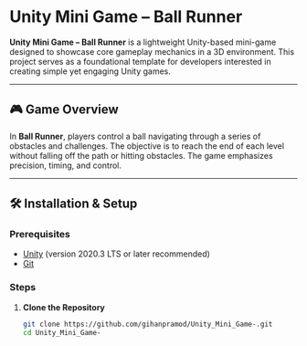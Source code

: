 # Unity Mini Game – Ball Runner

**Unity Mini Game – Ball Runner** is a lightweight Unity-based mini-game designed to showcase core gameplay mechanics in a 3D environment. This project serves as a foundational template for developers interested in creating simple yet engaging Unity games.

---

## 🎮 Game Overview

In **Ball Runner**, players control a ball navigating through a series of obstacles and challenges. The objective is to reach the end of each level without falling off the path or hitting obstacles. The game emphasizes precision, timing, and control.

---

## 🛠️ Installation & Setup

### Prerequisites

- [Unity](https://unity.com/) (version 2020.3 LTS or later recommended)
- [Git](https://git-scm.com/)

### Steps

1. **Clone the Repository**

   ```bash
   git clone https://github.com/gihanpramod/Unity_Mini_Game-.git
   cd Unity_Mini_Game-
